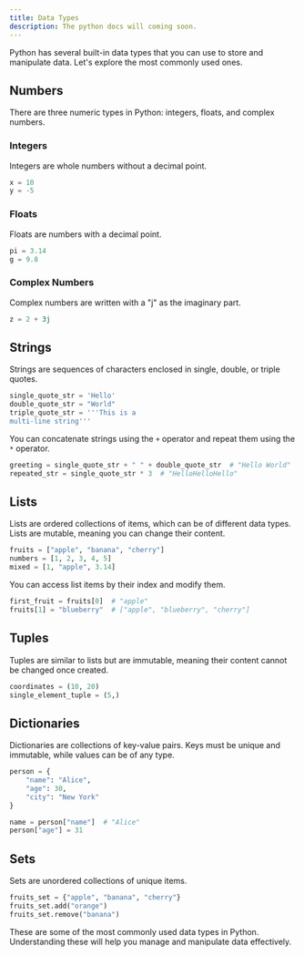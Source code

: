 ```yaml
---
title: Data Types
description: The python docs will coming soon.
---
```


Python has several built-in data types that you can use to store and manipulate data. Let's explore the most commonly used ones.

## Numbers

There are three numeric types in Python: integers, floats, and complex numbers.

### Integers

Integers are whole numbers without a decimal point.

```python
x = 10
y = -5
```

### Floats

Floats are numbers with a decimal point.

```python
pi = 3.14
g = 9.8
```

### Complex Numbers

Complex numbers are written with a "j" as the imaginary part.

```python
z = 2 + 3j
```

## Strings

Strings are sequences of characters enclosed in single, double, or triple quotes.

```python
single_quote_str = 'Hello'
double_quote_str = "World"
triple_quote_str = '''This is a 
multi-line string'''
```

You can concatenate strings using the `+` operator and repeat them using the `*` operator.

```python
greeting = single_quote_str + " " + double_quote_str  # "Hello World"
repeated_str = single_quote_str * 3  # "HelloHelloHello"
```

## Lists

Lists are ordered collections of items, which can be of different data types. Lists are mutable, meaning you can change their content.

```python
fruits = ["apple", "banana", "cherry"]
numbers = [1, 2, 3, 4, 5]
mixed = [1, "apple", 3.14]
```

You can access list items by their index and modify them.

```python
first_fruit = fruits[0]  # "apple"
fruits[1] = "blueberry"  # ["apple", "blueberry", "cherry"]
```

## Tuples

Tuples are similar to lists but are immutable, meaning their content cannot be changed once created.

```python
coordinates = (10, 20)
single_element_tuple = (5,)
```

## Dictionaries

Dictionaries are collections of key-value pairs. Keys must be unique and immutable, while values can be of any type.

```python
person = {
    "name": "Alice",
    "age": 30,
    "city": "New York"
}

name = person["name"]  # "Alice"
person["age"] = 31
```

## Sets

Sets are unordered collections of unique items.

```python
fruits_set = {"apple", "banana", "cherry"}
fruits_set.add("orange")
fruits_set.remove("banana")
```

These are some of the most commonly used data types in Python. Understanding these will help you manage and manipulate data effectively.
